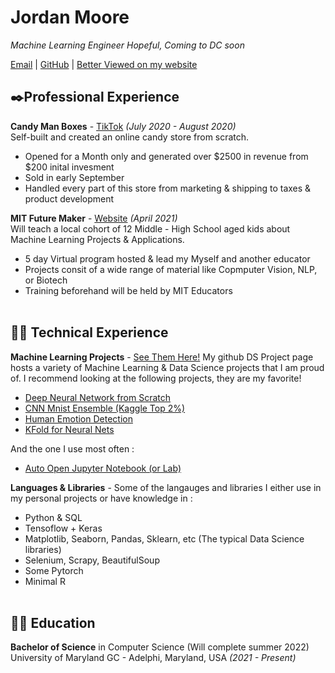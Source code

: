 # Jordan Moore

_Machine Learning Engineer Hopeful, Coming to DC soon_ <br>

[Email](mailto:JordanMooreNav@gmail.com.com) | [GitHub](https://github.com/lilromeoz00/) | [Better Viewed on my website](https://lilromeoz00.github.io/Resume/)
<br>
## ✒️Professional Experience

**Candy Man Boxes** - [TikTok](https://www.tiktok.com/@candymantiktok?source=h5_m) _(July 2020 - August 2020)_ <br>
Self-built and created an online candy store from scratch. 
  - Opened for a Month only and generated over $2500 in revenue from $200 inital invesment
  - Sold in early September
  - Handled every part of this store from marketing & shipping to taxes & product development

**MIT Future Maker** - [Website](https://aieducation.mit.edu/) _(April 2021)_ <br>
Will teach a local cohort of 12 Middle - High School aged kids about Machine Learning Projects & Applications.
  - 5 day Virtual program hosted & lead my Myself and another educator
  - Projects consit of a wide range of material like Copmputer Vision, NLP, or Biotech
  - Training beforehand will be held by MIT Educators
<br><br>

## 👨‍💻 Technical Experience

**Machine Learning Projects** - [See Them Here!](https://github.com/lilromeoz00/DS-Projects)
My github DS Project page hosts a variety of Machine Learning & Data Science projects that I am proud of.
I recommend looking at the following projects, they are my favorite!
  - [Deep Neural Network from Scratch](https://github.com/lilromeoz00/DS-Projects/tree/main/Multi%20Layer%20Neural%20Network%20from%20Scratch)
  - [CNN Mnist Ensemble (Kaggle Top 2%)](https://github.com/lilromeoz00/DS-Projects/tree/main/CNN%20Mnist%20Ensemble)
  - [Human Emotion Detection](https://github.com/lilromeoz00/DS-Projects/tree/main/Emotion%20Detection)
  - [KFold for Neural Nets](https://github.com/lilromeoz00/DS-Projects/blob/main/KFold%20Cross%20Val%20for%20NN/kfold-example-project-company-bankcruptcy.ipynb)

And the one I use most often :
  - [Auto Open Jupyter Notebook (or Lab)](https://github.com/lilromeoz00/DS-Projects/tree/main/Auto%20Open%20Jupyter%20Lab)

**Languages & Libraries** - Some of the langauges and libraries I either use in my personal projects or have knowledge in :
  - Python & SQL
  - Tensoflow + Keras
  - Matplotlib, Seaborn, Pandas, Sklearn, etc (The typical Data Science libraries)
  - Selenium, Scrapy, BeautifulSoup
  - Some Pytorch
  - Minimal R
<br><br>

## 👨‍🎓 Education

**Bachelor of Science** in Computer Science (Will complete summer 2022)<br>
University of Maryland GC - Adelphi, Maryland, USA _(2021 - Present)_



